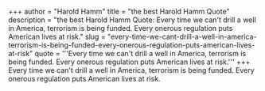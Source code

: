 +++
author = "Harold Hamm"
title = "the best Harold Hamm Quote"
description = "the best Harold Hamm Quote: Every time we can't drill a well in America, terrorism is being funded. Every onerous regulation puts American lives at risk."
slug = "every-time-we-cant-drill-a-well-in-america-terrorism-is-being-funded-every-onerous-regulation-puts-american-lives-at-risk"
quote = '''Every time we can't drill a well in America, terrorism is being funded. Every onerous regulation puts American lives at risk.'''
+++
Every time we can't drill a well in America, terrorism is being funded. Every onerous regulation puts American lives at risk.
